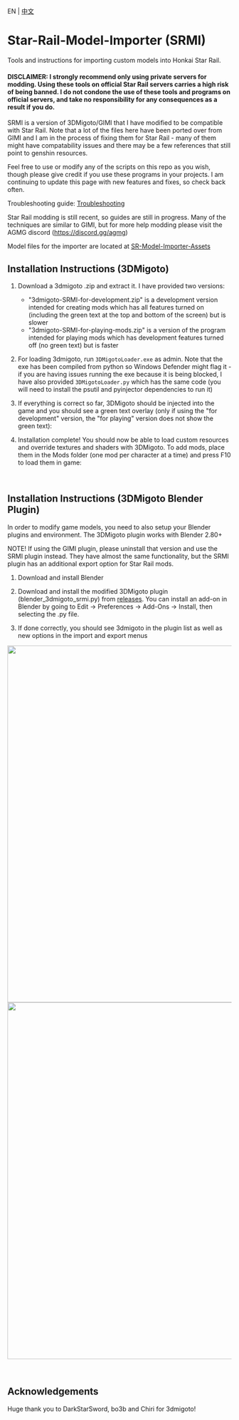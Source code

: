 EN | [中文](CN_README.md)

# Star-Rail-Model-Importer (SRMI)
Tools and instructions for importing custom models into Honkai Star Rail.

#### DISCLAIMER: I strongly recommend only using private servers for modding. Using these tools on official Star Rail servers carries a high risk of being banned. I do not condone the use of these tools and programs on official servers, and take no responsibility for any consequences as a result if you do. 

SRMI is a version of 3DMigoto/GIMI that I have modified to be compatible with Star Rail. Note that a lot of the files here have been ported over from GIMI and I am in the process of fixing them for Star Rail - many of them might have compatability issues and there may be a few references that still point to genshin resources.

 Feel free to use or modify any of the scripts on this repo as you wish, though please give credit if you use these programs in your projects. I am continuing to update this page with new features and fixes, so check back often.

Troubleshooting guide: [Troubleshooting](Guides/Troubleshooting.md)

Star Rail modding is still recent, so guides are still in progress. Many of the techniques are similar to GIMI, but for more help modding please visit the AGMG discord (https://discord.gg/agmg)

Model files for the importer are located at [SR-Model-Importer-Assets](https://github.com/SilentNightSound/SR-Model-Importer-Assets)

## Installation Instructions (3DMigoto)

1. Download a 3dmigoto .zip and extract it. I have provided two versions:
   - "3dmigoto-SRMI-for-development.zip" is a development version intended for creating mods which has all features turned on (including the green text at the top and bottom of the screen) but is slower
   - "3dmigoto-SRMI-for-playing-mods.zip" is a version of the program intended for playing mods which has development features turned off (no green text) but is faster

2. For loading 3dmigoto, run  `3DMigotoLoader.exe` as admin. Note that the exe has been compiled from python so Windows Defender might flag it - if you are having issues running the exe because it is being blocked, I have also provided `3DMigotoLoader.py` which has the same code (you will need to install the psutil and pyinjector dependencies to run it)

3. If everything is correct so far, 3DMigoto should be injected into the game and you should see a green text overlay (only if using the "for development" version, the "for playing" version does not show the green text):

4. Installation complete! You should now be able to load custom resources and override textures and shaders with 3DMigoto. To add mods, place them in the Mods folder (one mod per character at a time) and press F10 to load them in game:


&nbsp;
## Installation Instructions (3DMigoto Blender Plugin)

In order to modify game models, you need to also setup your Blender plugins and environment. The 3DMigoto plugin works with Blender 2.80+

NOTE! If using the GIMI plugin, please uninstall that version and use the SRMI plugin instead. They have almost the same functionality, but the SRMI plugin has an additional export option for Star Rail mods.

1. Download and install Blender

2. Download and install the modified 3DMigoto plugin (blender_3dmigoto_srmi.py) from [releases](https://github.com/SilentNightSound/SR-Model-Importer/releases). You can install an add-on in Blender by going to Edit -> Preferences -> Add-Ons -> Install, then selecting the .py file. 

3. If done correctly, you should see 3dmigoto in the plugin list as well as new options in the import and export menus

<img src="https://user-images.githubusercontent.com/107697535/174328624-ccb14ded-57b2-4ac7-b0a0-0de118119174.png" width="800"/>

<img src="https://user-images.githubusercontent.com/107697535/174329025-981a1a9f-7c56-4f44-804b-1b0394b8bd33.png" width="800"/>

&nbsp;
## Acknowledgements

Huge thank you to DarkStarSword, bo3b and Chiri for 3dmigoto!
